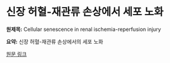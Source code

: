 # 신장 허혈-재관류 손상에서 세포 노화

**원제목:** Cellular senescence in renal ischemia-reperfusion injury

**요약:** 신장 허혈-재관류 손상에서의 세포 노화

[원문 링크](https://scholar.google.com/scholar_url?url=https://journals.lww.com/cmj/fulltext/9900/cellular_senescence_in_renal_ischemia_reperfusion.1611.aspx&hl=ko&sa=X&d=12975599108111224078&ei=Dc1xaNrwENe5ieoP872Y6Qs&scisig=AAZF9b9llde60EWgGoAylDqL-_6d&oi=scholaralrt&hist=BNQUaiIAAAAJ:4194664020395684445:AAZF9b_TzIPymSVgtfY0-wQeg1SL&html=&pos=1&folt=kw-top)
